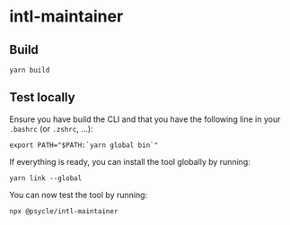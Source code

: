 # intl-maintainer

## Build

```
yarn build
```

## Test locally

Ensure you have build the CLI and that you have the following line in your `.bashrc` (or `.zshrc`, ...):

```
export PATH="$PATH:`yarn global bin`"
```

If everything is ready, you can install the tool globally by running:

```
yarn link --global
```

You can now test the tool by running:

```
npx @psycle/intl-maintainer
```
